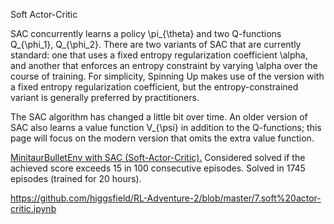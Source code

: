 

<!--
 * @version:
 * @Author:  StevenJokess https://github.com/StevenJokess
 * @Date: 2020-11-12 23:08:08
 * @LastEditors:  StevenJokess https://github.com/StevenJokess
 * @LastEditTime: 2020-12-20 00:39:53
 * @Description:
 * @TODO::
 * @Reference:https://spinningup.openai.com/en/latest/algorithms/sac.html
-->

Soft Actor-Critic

SAC concurrently learns a policy \pi_{\theta} and two Q-functions Q_{\phi_1}, Q_{\phi_2}. There are two variants of SAC that are currently standard: one that uses a fixed entropy regularization coefficient \alpha, and another that enforces an entropy constraint by varying \alpha over the course of training. For simplicity, Spinning Up makes use of the version with a fixed entropy regularization coefficient, but the entropy-constrained variant is generally preferred by practitioners.


The SAC algorithm has changed a little bit over time. An older version of SAC also learns a value function V_{\psi} in addition to the Q-functions; this page will focus on the modern version that omits the extra value function.


[MinitaurBulletEnv with SAC (Soft-Actor-Critic).](https://www.youtube.com/watch?v=uEAqyEwvi54)
Considered solved if the achieved score exceeds 15 in 100 consecutive episodes. Solved in 1745 episodes (trained for 20 hours).

https://github.com/higgsfield/RL-Adventure-2/blob/master/7.soft%20actor-critic.ipynb

